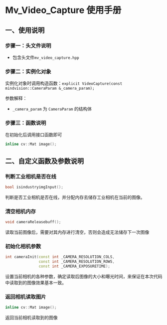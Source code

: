 # Mv_Video_Capture 使用手册


## 一、使用说明

### 步骤一：头文件说明

- 包含头文件`mv_video_capture.hpp`

### 步骤二：实例化对象

实例化对象时调用构造函数：`explicit VideoCapture(const mindvision::CameraParam &_camera_param);`

参数解释：
- `_camera_param` 为 `CameraParam` 的结构体
  
### 步骤三：函数说明

在初始化后调用接口函数即可

  ```cpp
  inline cv::Mat image();
  ```

## 二、自定义函数及参数说明

### 判断工业相机是否在线

  ```cpp
  bool isindustryimgInput();
  ```
  判断是否工业相机是否在线，并分配内存去储存工业相机在当前的图像。
### 清空相机内存

  ```cpp
  void cameraReleasebuff();
  ```
  读取当前图像后，需要对其内存进行清空，否则会造成无法储存下一次图像
### 初始化相机参数

  ```cpp
  int cameraInit(const int _CAMERA_RESOLUTION_COLS,
                 const int _CAMERA_RESOLUTION_ROWS,
                 const int _CAMERA_EXPOSURETIME);
  ```
  设置当前相机的各种参数，确定读取后图像的大小和曝光时间，来保证在本次代码中读取到的图像效果基本一致。
### 返回相机读取图片

  ```cpp
  inline cv::Mat image();
  ```
  返回当前相机读取到的图像